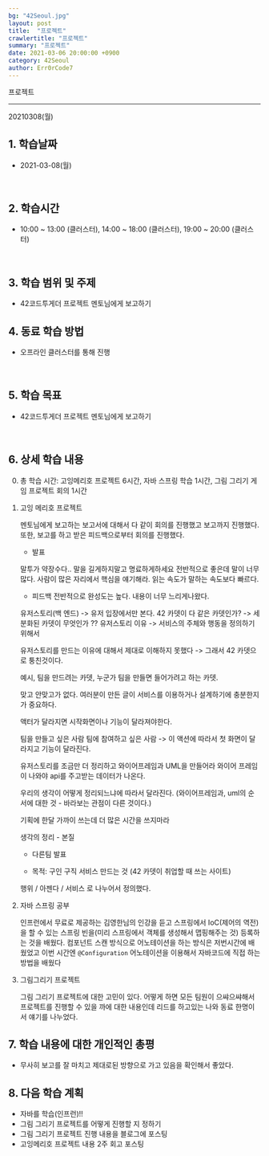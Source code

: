 ```yaml
---
bg: "42Seoul.jpg"
layout: post
title:  "프로젝트"
crawlertitle: "프로젝트"
summary: "프로젝트"
date: 2021-03-06 20:00:00 +0900
category: 42Seoul
author: Err0rCode7
---
```


프로젝트

---

20210308(월)

## 1. 학습날짜

- 2021-03-08(월)
<br>

## 2. 학습시간

- 10:00 ~ 13:00 (클러스터), 14:00 ~ 18:00 (클러스터), 19:00 ~ 20:00 (클러스터)
<br>

## 3. 학습 범위 및 주제

- 42코드투게더 프로젝트 멘토님에게 보고하기

## 4. 동료 학습 방법

- 오프라인 클러스터를 통해 진행
<br>

## 5. 학습 목표

- 42코드투게더 프로젝트 멘토님에게 보고하기

<br>

## 6. 상세 학습 내용

0. 총 학습 시간: 고잉메리호 프로젝트 6시간, 자바 스프링 학습 1시간, 그림 그리기 게임 프로젝트 회의 1시간

1. 고잉 메리호 프로젝트

	멘토님에게 보고하는 보고서에 대해서 다 같이 회의를 진행했고 보고까지 진행했다.
	또한, 보고를 하고 받은 피드백으로부터 회의를 진행했다.

	- 발표

	말투가 약장수다..
	말을 길게하지말고 명료하게하세요
	전반적으로 좋은데 말이 너무 많다.
	사람이 많은 자리에서 핵심을 얘기해라.
	읽는 속도가 말하는 속도보다 빠르다.

	- 피드백
	전반적으로 완성도는 높다.
	내용이 너무 느리게나왔다.

	유저스토리(백 엔드) -> 유저 입장에서만 본다.
	42 카뎃이 다 같은 카뎃인가? -> 세분화된 카뎃이 무엇인가 ??
	유저스토리 이유 -> 서비스의 주체와 행동을 정의하기 위해서

	유저스토리를 만드는 이유에 대해서 제대로 이해하지 못했다 -> 그래서 42 카뎃으로 퉁친것이다.

	예시, 팀을 만드려는 카뎃, 누군가 팀을 만들면 들어가려고 하는 카뎃.

	맞고 안맞고가 없다. 여러분이 만든 글이 서비스를 이용하거나 설계하기에 충분한지가 중요하다.

	액터가 달라지면 시작화면이나 기능이 달라져야한다.

	팀을 만들고 싶은 사람 팀에 참여하고 싶은 사람 -> 이 액션에 따라서 첫 화면이 달라지고 기능이 달라진다.

	유저스토리를 조금만 더 정리하고 와이어프레임과 UML을 만들어라
	와이어 프레임이 나와야 api를 주고받는 데이터가 나온다.

	우리의 생각이 어떻게 정리되느냐에 따라서 달라진다. (와이어프레임과, uml의 순서에 대한 것 - 바라보는 관점이 다른 것이다.)

	기획에 한달 가까이 쓰는데 더 많은 시간을 쓰지마라

	생각의 정리 - 본질


	- 다른팀 발표

	- 목적: 구인 구직 서비스 만드는 것
		(42 카뎃이 취업할 때 쓰는 사이트)

	행위 / 아젠다 / 서비스 로 나누어서 정의했다.

2. 자바 스프링 공부

	인프런에서 무료로 제공하는 김영한님의 인강을 듣고 스프링에서 IoC(제어의 역전)을 할 수 있는 스프링 빈을(미리 스프링에서 객체를 생성해서 맵핑해주는 것) 등록하는 것을 배웠다. 컴포넌트 스캔 방식으로 어노테이션을 하는 방식은 저번시간에 배웠었고 이번 시간엔 `@Configuration` 어노테이션을 이용해서 자바코드에 직접 하는 방법을 배웠다

3. 그림그리기 프로젝트

	그림 그리기 프로젝트에 대한 고민이 있다.
	어떻게 하면 모든 팀원이 으쌰으쌰해서 프로젝트를 진행할 수 있을 까에 대한 내용인데 리드를 하고있는 나와 동료 한명이서 얘기를 나누었다.

## 7. 학습 내용에 대한 개인적인 총평

- 무사히 보고를 잘 마치고 제대로된 방향으로 가고 있음을 확인해서 좋았다.

## 8. 다음 학습 계획

- 자바를 학습(인프런)!!
- 그림 그리기 프로젝트를 어떻게 진행할 지 정하기
- 그림 그리기 프로젝트 진행 내용을 블로그에 포스팅
- 고잉메리호 프로젝트 내용 2주 회고 포스팅